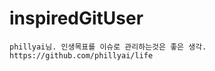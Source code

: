 # inspiredGitUser
    phillyai님. 인생목표를 이슈로 관리하는것은 좋은 생각. 
    https://github.com/phillyai/life
    
    
    
